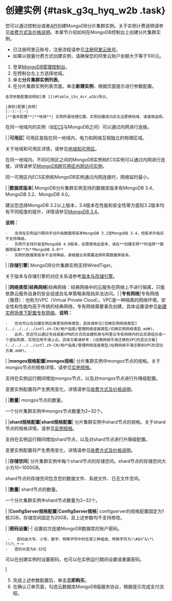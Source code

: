 # 创建实例 {#task_g3q_hyq_w2b .task}

您可以通过控制台或者[API](../../../../intl.zh-CN/API参考/生命周期管理/CreateShardingDBInstance.md#)创建MongoDB分片集群实例。关于实例计费说明请参见[收费方式及价格说明](../../../../intl.zh-CN/产品定价/收费项目及价格说明.md#)。本章节介绍如何在MongoDB控制台上创建分片集群实例。

-   已注册阿里云账号，注册流程请参见[注册阿里云账号](https://www.alibabacloud.com/help/zh/doc-detail/50482.htm)。
-   如果以按量付费方式创建实例，请确保您的阿里云账户余额大于等于100元。

1.   登录[MongoDB管理控制台](https://mongodb.console.aliyun.com/#/mongodb/list)。 
2.   在控制台左上方选择地域。 
3.   单击**分片集群实例列表**。 
4.   在分片集群实例列表页面，单击**新建实例**，根据页面提示进行参数配置。 

    各项参数配置说明如[表 1](#table_i5n_4cr_w2b)所示。

    |类别|配置|说明|
    |:-|:-|:-|
    |**基本配置**|**地域**| 实例所属地理位置，实例创建成功后无法更换地域，请谨慎选择。

 在同一地域内的实例（如[ECS](https://www.alibabacloud.com/help/zh/doc-detail/25367.htm)与MongoDB之间）可以通过内网进行连接。

 |
    |**可用区**| 可用区是指在同一地域内，电力和网络互相独立的物理区域。

 关于地域和可用区详情，请参见[地域和可用区](https://www.alibabacloud.com/help/zh/doc-detail/40654.htm)。

 在同一地域内、不同可用区之间的MongoDB实例和ECS实例可以通过内网进行连接，详情请参见[MongoDB跨可用区内网访问实例](../../../../intl.zh-CN/用户指南/连接实例/MongoDB跨可用区内网访问实例.md#)。

 同一可用区内ECS实例和MongoDB实例通过内网连接时，网络延时最小。

 |
    |**数据库版本**| MongoDB分片集群实例支持的数据库版本有MongoDB 3.4、MongoDB 3.2、MongoDB 4.0。

 建议您选择MongoDB 3.2以上版本，3.4版本在性能和安全性等方面较3.2版本均有不同程度的提升，详情请参见[MongoDB 3.4](https://yq.aliyun.com/articles/231377)。

 **说明：** 

    -   支持在实例运行期间手动升级数据库版本MongoDB 3.2至MongoDB 3.4，但版本升级后不支持降级。
    -   实例不支持升级至MongoDB 4.0版本，如需使用此版本，请在**创建实例**时选择**数据库版本**为**MongoDB 4.0**
    -   实例的数据库版本不支持降级，请根据业务需要选择所需数据库版本。
 |
    |**存储引擎**| MongoDB分片集群实例支持WiredTiger。

 关于版本与存储引擎的对应关系请参考[版本与存储引擎](../../../../intl.zh-CN/产品简介/版本及存储引擎.md#)。

 |
    |**网络类型**|**经典网络**|经典网络：经典网络中的云服务在网络上不进行隔离，只能依靠云服务自身的安全组或白名单策略来阻挡非法访问。|
    |**专有网络**|专有网络（推荐）：也称为VPC（Virtual Private Cloud）。VPC是一种隔离的网络环境，安全性和性能均高于传统的经典网络，专有网络需要事先创建，具体设置请参见[新建实例场景下配置专有网络](../../../../intl.zh-CN/用户指南/管理网络连接类型/新建实例场景下配置专有网络.md#)。**说明：** 

    -   您也可以在创建实例后再更改网络类型，具体请参见[切换实例网络类型](../../../../intl.zh-CN/用户指南/管理网络连接类型/切换实例网络类型.md#)。
    -   此外，您还可以通过专线或者VPN的方式将自建机房与阿里云专有网络内的云资源组合成一个虚拟机房，实现应用平滑上云。具体方案请参考：[经典网络平滑迁移到VPC的混访方案](../../../../intl.zh-CN/用户指南/管理网络连接类型/经典网络平滑迁移到VPC的混访方案.md#)。
|
    |**mongos规格配置**|**mongos规格**| 分片集群实例中mongos节点的规格。关于mongos节点的规格详情，请参见[实例规格](../../../../intl.zh-CN/产品简介/实例规格.md#)。

 支持在实例运行期间增加mongos节点，以及对mongos节点进行升降级配置。

 变更实例配置将产生费用变化，详情请参见[收费方式及价格说明](../../../../intl.zh-CN/产品定价/收费项目及价格说明.md#)。

 |
    |**数量**| mongos节点的数量。

 一个分片集群实例中mongos节点数量为2~32个。

 |
    |**shard规格配置**|**shard规格配置**| 分片集群实例中shard节点的规格。关于shard节点的规格详情，请参见[实例规格](../../../../intl.zh-CN/产品简介/实例规格.md#)。

 支持在实例运行期间增加shard节点，以及对shard节点进行升降级配置。

 变更实例配置将产生费用变化，详情请参见[收费方式及价格说明](../../../../intl.zh-CN/产品定价/收费项目及价格说明.md#)。

 |
    |**存储空间**| 分片集群实例中每个shard节点的存储空间。shard节点的存储空间大小为10~1000GB。

 shard节点的存储空间包含您的数据文件、系统文件、日志文件空间。

 |
    |**数量**| shard节点的数量。

 一个分片集群实例中shard节点数量为2~32个。

 |
    |**ConfigServer规格配置**|**ConfigServer规格**| configserver的规格配置固定为1核2GB，存储空间固定为20GB，且上述参数均不支持修改。

 |
    |**密码设置**|-| 设置初次连接MongoDB数据库的账户密码。

     -   密码由大写、小写、数字、特殊字符中的任意三种组成，特殊字符为!\#$%^&\*\(\)\_+-=
    -   密码长度为8-32位
 可以在创建实例时设置密码，也可以在实例运行期间设置或重置密码。

 |

5.   完成上述参数配置后，单击**立即购买**。 
6.   在确认订单页面，勾选云数据库MongoDB版服务协议，根据提示完成支付流程。 

